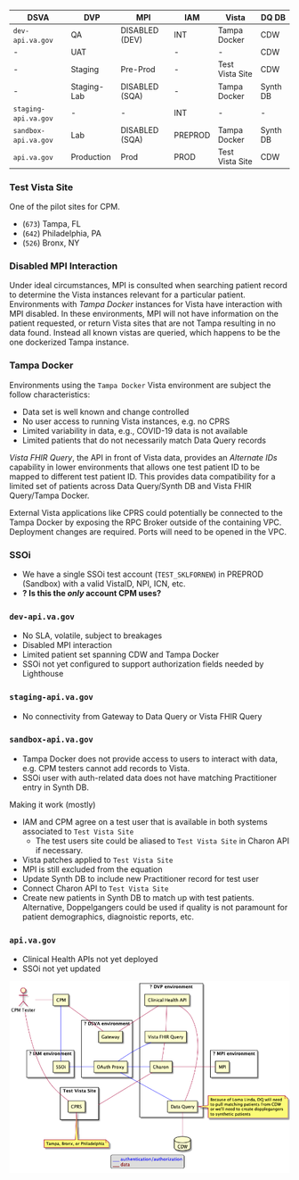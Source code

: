| DSVA                 | DVP         | MPI            | IAM     | Vista           | DQ DB    |
|----------------------|-------------|----------------|---------|-----------------|----------|
| `dev-api.va.gov`     | QA          | DISABLED (DEV) | INT     | Tampa Docker    | CDW      |
| -                    | UAT         |                | -       | -               | CDW      |
| -                    | Staging     | Pre-Prod       | -       | Test Vista Site | CDW      |
| -                    | Staging-Lab | DISABLED (SQA) | -       | Tampa Docker    | Synth DB |
| `staging-api.va.gov` | -           | -              | INT     | -               | -        |
| `sandbox-api.va.gov` | Lab         | DISABLED (SQA) | PREPROD | Tampa Docker    | Synth DB |
| `api.va.gov`         | Production  | Prod           | PROD    | Test Vista Site | CDW      |

### Test Vista Site
One of the pilot sites for CPM.
- (`673`) Tampa, FL
- (`642`) Philadelphia, PA
- (`526`) Bronx, NY


### Disabled MPI Interaction

Under ideal circumstances, MPI is consulted when searching patient record to determine the Vista instances relevant for
a particular patient. Environments with _Tampa Docker_ instances for Vista have interaction with MPI disabled. In these
environments, MPI will not have information on the patient requested, or return Vista sites that are not Tampa resulting
in no data found. Instead all known vistas are queried, which happens to be the one dockerized Tampa instance.

### Tampa Docker

Environments using the `Tampa Docker` Vista environment are subject the follow characteristics:

- Data set is well known and change controlled
- No user access to running Vista instances, e.g. no CPRS
- Limited variability in data, e.g., COVID-19 data is not available
- Limited patients that do not necessarily match Data Query records

_Vista FHIR Query_, the API in front of Vista data, provides an _Alternate IDs_ capability in lower environments that
allows one test patient ID to be mapped to different test patient ID. This provides data compatibility for a limited set
of patients across Data Query/Synth DB and Vista FHIR Query/Tampa Docker.

External Vista applications like CPRS could potentially be connected to the Tampa Docker by exposing the RPC Broker
outside of the containing VPC. Deployment changes are required. Ports will need to be opened in the VPC.

### SSOi

- We have a single SSOi test account (`TEST_SKLFORNEW`) in PREPROD (Sandbox) with a valid VistaID, NPI, ICN, etc.
- **? Is this the _only_ account CPM uses?**

### `dev-api.va.gov`

- No SLA, volatile, subject to breakages
- Disabled MPI interaction
- Limited patient set spanning CDW and Tampa Docker
- SSOi not yet configured to support authorization fields needed by Lighthouse

### `staging-api.va.gov`

- No connectivity from Gateway to Data Query or Vista FHIR Query

### `sandbox-api.va.gov`

- Tampa Docker does not provide access to users to interact with data, e.g. CPM testers cannot add records to Vista.
- SSOi user with auth-related data does not have matching Practitioner entry in Synth DB.

Making it work (mostly)

- IAM and CPM agree on a test user that is available in both systems associated to `Test Vista Site`
  - The test users site could be aliased to `Test Vista Site` in Charon API if necessary.
- Vista patches applied to `Test Vista Site`
- MPI is still excluded from the equation
- Update Synth DB to include new Practitioner record for test user
- Connect Charon API to `Test Vista Site`
- Create new patients in Synth DB to match up with test patients. Alternative, Doppelgangers could be used if quality is not paramount for patient demographics, diagnoistic reports, etc.

### `api.va.gov`

- Clinical Health APIs not yet deployed
- SSOi not yet updated

![environments](src/plantuml/environments.png)